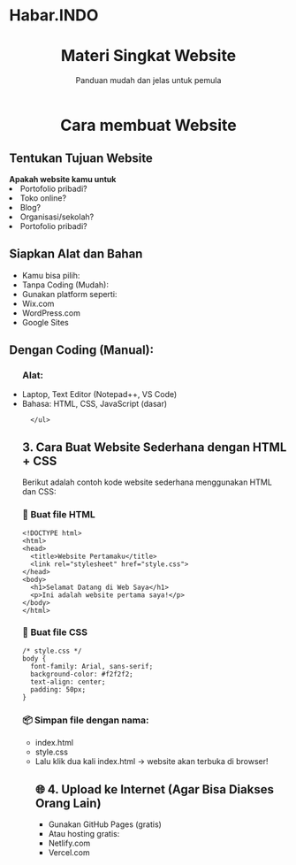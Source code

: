 # Habar.INDO
<!DOCTYPE html>
<html lang="id">
<head>
	<titleDay 1 Belajar Membuat Website</title>
	<meta charset="UTF-8">
  <meta name="viewport" content="width=device-width, initial-scale=1.0">
  <titleBelajar HTML Lengkap</title>
	<body>
	 <header>
    <h1>Materi Singkat Website</h1>
    <p>Panduan mudah dan jelas untuk pemula</p>
  </header>
  <div class="container">
	<h1><strong><p align="center"> Cara membuat Website </p></strong></h1>
	<h2>Tentukan Tujuan Website</h2>
	 <strong> Apakah website kamu untuk</strong>
      <li>Portofolio pribadi?<br></li>
<li>Toko online?</li>
<li>Blog?</li>
<li>Organisasi/sekolah?</li>
	  <li>Portofolio pribadi?<br></li>
	 <h2>Siapkan Alat dan Bahan</h2>
	 <ul>
	 <li>Kamu bisa pilih:</li>
	 <li>Tanpa Coding (Mudah):</li>
	 <li>Gunakan platform seperti:</li>
	 <li>Wix.com</li><li>WordPress.com</Li><Li>Google Sites</Li></ul>
<h2>Dengan Coding (Manual):</h2>
<ul>
<h3>Alat:</h3>
<li> Laptop, Text Editor (Notepad++, VS Code)</li>
<li>Bahasa: HTML, CSS, JavaScript (dasar)</li>
      
	  </ul>
  <h2>3. Cara Buat Website Sederhana dengan HTML + CSS</h2>
  <p>Berikut adalah contoh kode website sederhana menggunakan HTML dan CSS:</p>

  <h3>📄 Buat file HTML</h3>
  <pre><code>&lt;!DOCTYPE html&gt;
&lt;html&gt;
&lt;head&gt;
  &lt;title&gt;Website Pertamaku&lt;/title&gt;
  &lt;link rel="stylesheet" href="style.css"&gt;
&lt;/head&gt;
&lt;body&gt;
  &lt;h1&gt;Selamat Datang di Web Saya&lt;/h1&gt;
  &lt;p&gt;Ini adalah website pertama saya!&lt;/p&gt;
&lt;/body&gt;
&lt;/html&gt;</code></pre>

  <h3>🎨 Buat file CSS</h3>
  <pre><code>/* style.css */
body {
  font-family: Arial, sans-serif;
  background-color: #f2f2f2;
  text-align: center;
  padding: 50px;
}</code></pre>
<h3>📦 Simpan file dengan nama:</h3>
<ul>
<li>index.html</li>
<li>style.css</li>
<li>Lalu klik dua kali index.html → website akan terbuka di browser!</li>
<h2>🌐 4. Upload ke Internet (Agar Bisa Diakses Orang Lain)</h2>
<ul>
<li>Gunakan GitHub Pages (gratis)</li>
<li>Atau hosting gratis:</li>
<li>Netlify.com</li>
<li>Vercel.com</li>
</ul>
	</body>
	</html>

